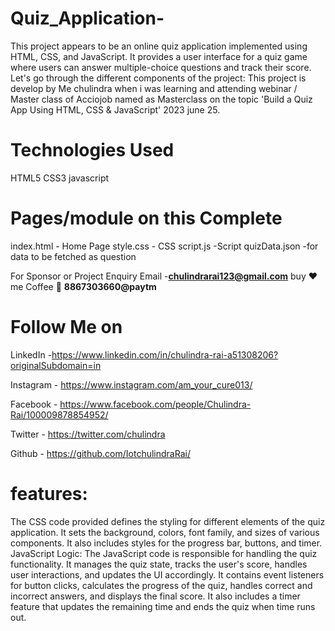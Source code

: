 # Quiz_Application-
This project appears to be an online quiz application implemented using HTML, CSS, and JavaScript. It provides a user interface for a quiz game 
where users can answer multiple-choice questions and track their score. Let's go through the different components of the project: This project is develop by
Me chulindra when i was learning and attending webinar / Master class  of Acciojob  named as Masterclass on the topic
'Build a Quiz App Using HTML, CSS & JavaScript' 2023 june 25.
# Technologies Used
HTML5
CSS3
javascript

# Pages/module on this Complete
index.html - Home Page 
style.css - CSS
script.js -Script
quizData.json -for data to be fetched as question

For Sponsor or Project Enquiry
Email -**chulindrarai123@gmail.com**
buy ❤️me Coffee 🍵 **8867303660@paytm**
# Follow Me on
LinkedIn -https://www.linkedin.com/in/chulindra-rai-a51308206?originalSubdomain=in

Instagram - https://www.instagram.com/am_your_cure013/

Facebook - https://www.facebook.com/people/Chulindra-Rai/100009878854952/

Twitter - https://twitter.com/chulindra

Github - https://github.com/IotchulindraRai/

# features:
The CSS code provided defines the styling for different elements of the quiz application. It sets the background, colors, font family, and sizes of various components.
It also includes styles for the progress bar, buttons, and timer.
JavaScript Logic:
The JavaScript code is responsible for handling the quiz functionality.
It manages the quiz state, tracks the user's score, handles user interactions, and updates the UI accordingly.
It contains event listeners for button clicks, calculates the progress of the quiz, handles correct and incorrect answers, and displays the final score.
It also includes a timer feature that updates the remaining time and ends the quiz when time runs out.
